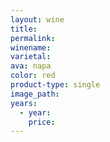 ```yaml
---
layout: wine
title:
permalink:
winename:
varietal:
ava: napa
color: red
product-type: single
image_path:
years:
  - year:
    price:
---
```



